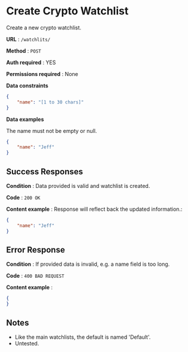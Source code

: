 # Create Crypto Watchlist

Create a new crypto watchlist.

**URL** : `/watchlits/`

**Method** : `POST`

**Auth required** : YES

**Permissions required** : None

**Data constraints**

```json
{
    "name": "[1 to 30 chars]"
}
```

**Data examples**

The name must not be empty or null.

```json
{
    "name": "Jeff"
}
```

## Success Responses

**Condition** : Data provided is valid and watchlist is created.

**Code** : `200 OK`

**Content example** : Response will reflect back the updated information.:

```json
{
    "name": "Jeff"
}
```

## Error Response

**Condition** : If provided data is invalid, e.g. a name field is too long.

**Code** : `400 BAD REQUEST`

**Content example** :

```json
{
}
```

## Notes

* Like the main watchlists, the default is named 'Default'.
* Untested.